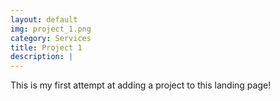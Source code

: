 ```yaml
---
layout: default
img: project_1.png
category: Services
title: Project 1
description: |
---
```

  This is my first attempt at adding a project to this landing page!